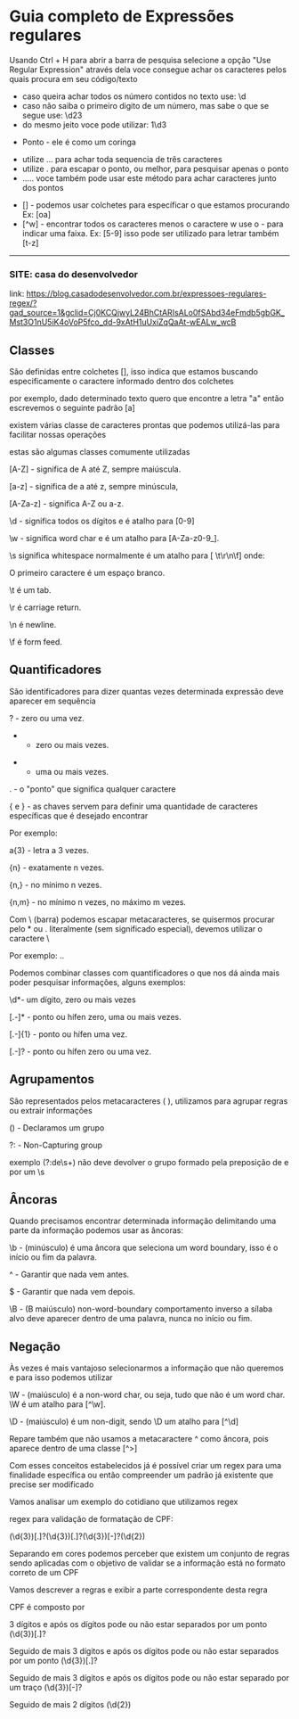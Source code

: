 # Guia completo de Expressões regulares

Usando Ctrl + H para abrir a barra de pesquisa
selecione a opção "Use Regular Expression"
através dela voce consegue achar os caracteres pelos quais procura em seu 
código/texto
- caso queira achar todos os número contidos no texto use: \d 
- caso não saiba o primeiro digito de um número, mas sabe o que se segue use: \d23
- do mesmo jeito voce pode utilizar: 1\d3

* Ponto - ele é como um coringa
- utilize ... para achar toda sequencia de três caracteres
- utilize \. para escapar o ponto, ou melhor, para pesquisar apenas o ponto
- ..\... voce também pode usar este método para achar caracteres junto dos pontos

* [] - podemos usar colchetes para específicar o que estamos procurando Ex: [oa]
* [^w] - encontrar todos os caracteres menos o caractere w
use o - para indicar uma faixa. Ex: [5-9]
isso pode ser utilizado para letrar também [t-z]

------------------------------------------------------------------------------------------------------------------------------------
### SITE: casa do desenvolvedor
link: https://blog.casadodesenvolvedor.com.br/expressoes-regulares-regex/?gad_source=1&gclid=Cj0KCQjwyL24BhCtARIsALo0fSAbd34eFmdb5gbGK_Mst3O1nU5iK4oVoP5fco_dd-9xAtH1uUxiZqQaAt-wEALw_wcB

## Classes
São definidas entre colchetes [], isso indica que estamos buscando especificamente o caractere informado dentro dos colchetes

por exemplo, dado determinado texto quero que encontre a letra "a" então escrevemos o seguinte padrão [a]

existem várias classe de caracteres prontas que podemos utilizá-las para facilitar nossas operações

estas são algumas classes comumente utilizadas

[A-Z] - significa de A até Z, sempre maiúscula.

[a-z] - significa de a até z, sempre minúscula,

[A-Za-z] - significa A-Z ou a-z.

\d - significa todos os dígitos e é atalho para [0-9]

\w - significa word char e é um atalho para [A-Za-z0-9_].

\s significa whitespace normalmente é um atalho para [ \t\r\n\f] onde:

O primeiro caractere é um espaço branco.

\t é um tab.

\r é carriage return.

\n é newline.

\f é form feed.

## Quantificadores
São identificadores para dizer quantas vezes determinada expressão deve aparecer em sequência

? - zero ou uma vez.

* - zero ou mais vezes.

+ - uma ou mais vezes.

. - o "ponto" que significa qualquer caractere

{ e } - as chaves servem para definir uma quantidade de caracteres específicas que é desejado encontrar

 Por exemplo:

  a{3} - letra a 3 vezes.

{n} - exatamente n vezes.

{n,} - no mínimo n vezes.

{n,m} - no mínimo n vezes, no máximo m vezes.

Com \ (barra) podemos escapar metacaracteres, se quisermos procurar pelo * ou . literalmente (sem significado especial), devemos utilizar o caractere \

Por exemplo: \..

Podemos combinar classes com quantificadores o que nos dá ainda mais poder pesquisar informações, alguns exemplos:

\d*- um dígito, zero ou mais vezes

[.-]*   - ponto ou hífen zero, uma ou mais vezes.

[.-]{1} - ponto ou hífen uma vez.

[.-]?   - ponto ou hífen zero ou uma vez.

## Agrupamentos
São representados pelos metacaracteres ( ), utilizamos para agrupar regras ou extrair informações 

() - Declaramos um grupo 

?: - Non-Capturing group

exemplo (?:de\s+)  não deve devolver o grupo formado pela preposição de e por um \s

## Âncoras
Quando precisamos encontrar determinada informação delimitando uma parte da informação podemos usar as âncoras:

\b - (minúsculo) é uma âncora que seleciona um word boundary, isso é o início ou fim da palavra. 

^  - Garantir que nada vem antes.

$ - Garantir que nada vem depois.

\B - (B maiúsculo) non-word-boundary comportamento inverso a sílaba alvo deve aparecer dentro de uma palavra, nunca no início ou fim.


## Negação

Às vezes é mais vantajoso selecionarmos a informação que não queremos e para isso podemos utilizar

\W  - (maiúsculo) é a non-word char, ou seja, tudo que não é um word char. \W é um atalho para [^\w].

\D  - (maiúsculo) é um non-digit, sendo \D um atalho para [^\d] 

Repare também que não usamos a metacaractere ^ como âncora, pois aparece dentro de uma classe [^>]

Com esses conceitos estabelecidos já é possível criar um regex para uma finalidade específica ou então compreender um padrão já existente que precise ser modificado

Vamos analisar um exemplo do cotidiano que utilizamos regex

regex para validação de formatação de CPF:

(\d{3})[.]?(\d{3})[.]?(\d{3})[-]?(\d{2})

Separando em cores podemos perceber que existem um conjunto de regras sendo aplicadas com o objetivo de validar se a informação está no formato correto de um CPF

Vamos descrever a regras e exibir a parte correspondente desta regra

CPF é composto  por

3 dígitos e após os dígitos pode ou não estar separados por um ponto
(\d{3})[.]?

Seguido de mais 3 dígitos e após os dígitos pode ou não estar separados por um ponto
(\d{3})[.]?

Seguido de mais 3 dígitos e após os dígitos pode ou não estar separado por um traço
(\d{3})[-]?

Seguido de mais 2 dígitos
(\d{2})